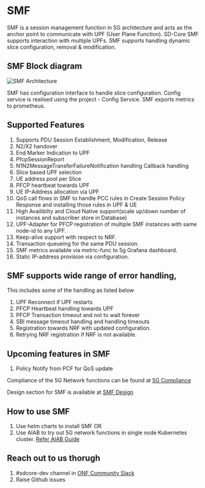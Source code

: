 <!--
SPDX-FileCopyrightText: 2022-present Intel Corporation
SPDX-FileCopyrightText: 2021 Open Networking Foundation <info@opennetworking.org>
Copyright 2019 free5GC.org

SPDX-License-Identifier: Apache-2.0

-->

# SMF

SMF is a session management function in 5G architecture and acts as the anchor point to communicate with UPF (User Plane Function).  SD-Core SMF supports interaction with multiple UPFs. SMF supports handling dynamic slice configuration, removal & modification.


## SMF Block diagram

![SMF Architecture](/docs/images/README-SMF.png)

SMF has configuration interface to handle slice configuration. Config service is realised using the project - Config Service.  SMF exports  metrics to prometheus. 

## Supported Features
1. Supports PDU Session Establishment, Modification, Release
2. N2/X2 handover
3. End Marker Indication to UPF
4. PfcpSessionReport
5. N1N2MessageTransferFailureNotification handling Callback handling 
6. Slice based UPF selection 
7. UE address pool per Slice
8. PFCP heartbeat towards UPF
9. UE IP-Address allocation via UPF
10. QoS  call flows in SMF to handle PCC rules in Create Session Policy Response 
   and installing those rules in UPF & UE
11. High Availibilty and Cloud Native support(scale up/down number of instances and subscriber store in Database)
12. UPF-Adapter for PFCP registration of multiple SMF instances with same node-id to any UPF.
13. Keep-alive support with respect to NRF.
14. Transaction queueing for the same PDU session.
15. SMF metrics available via metric-func to 5g Grafana dashboard.
16. Static IP-address provision via configuration.


## SMF supports wide range of error handling, 
This includes some of the handling as listed below
1. UPF Reconnect if UPF restarts
2. PFCP Heartbeat handling towards UPF
3. PFCP Transaction timeout and not to wait forever 
4. SBI message timeout handling and handling timeouts
5. Registration towards NRF with updated configuration. 
6. Retrying NRF registration if NRF is not available.

## Upcoming features in SMF

1. Policy Notify from PCF for QoS update


Compliance of the 5G Network functions can be found at [5G Compliance ](https://docs.sd-core.opennetworking.org/master/overview/3gpp-compliance-5g.html)

Design section for SMF is available at [SMF Design](https://docs.sd-core.opennetworking.org/master/design/design-smf.html)

## How to use SMF

1. Use helm charts to install SMF OR
2. Use AIAB to try out 5G network functions in single node Kubernetes cluster. [Refer AIAB Guide](https://docs.sd-core.opennetworking.org/master/developer/aiab.html) 




## Reach out to us thorugh 

1. #sdcore-dev channel in [ONF Community Slack](https://onf-community.slack.com/)
2. Raise Github issues

